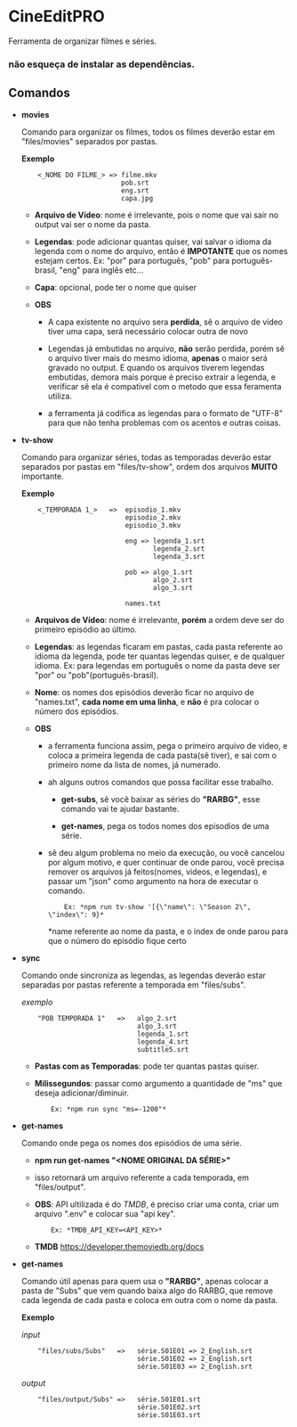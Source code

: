 

# CineEditPRO

Ferramenta de organizar filmes e séries.


### não esqueça de instalar as dependências.


## Comandos



* **movies**
     
     Comando para organizar os filmes, todos os filmes deverão estar em "files/movies" separados por pastas.

     **Exemplo**

          <_NOME DO FILME_> => filme.mkv
                               pob.srt
                               eng.srt
                               capa.jpg


     * **Arquivo de Vídeo**: nome é irrelevante, pois o nome que vai sair no output vai ser o nome da pasta.

     * **Legendas**: pode adicionar quantas quiser, vai salvar o idioma da legenda com o nome do arquivo, então é **IMPOTANTE** que os nomes estejam certos. Ex: "por" para português, "pob" para português-brasil, "eng" para inglês etc...

     * **Capa**: opcional, pode ter o nome que quiser


     * **OBS**
          * A capa existente no arquivo sera **perdida**, sê o arquivo de vídeo tiver uma capa, será necessário colocar outra de novo
          
          * Legendas já embutidas no arquivo, **não** serão perdida, porém sê o arquivo tiver mais do mesmo idioma, **apenas** o maior será gravado no output. E quando os arquivos tiverem legendas embutidas, demora mais porque é preciso extrair a legenda, e verificar sê ela é compativel com o metodo que essa feramenta utiliza.

          * a ferramenta já codifica as legendas para o formato de "UTF-8" para que não tenha problemas com os acentos e outras coisas.




* **tv-show**

     Comando para organizar séries, todas as temporadas deverão estar separados por pastas em "files/tv-show", ordem dos arquivos **MUITO** importante.

     **Exemplo**

          <_TEMPORADA 1_>   =>  episodio_1.mkv
                                episodio_2.mkv
                                episodio_3.mkv
                                 
                                eng => legenda_1.srt
                                       legenda_2.srt
                                       legenda_3.srt
                            
                                pob => algo_1.srt
                                       algo_2.srt
                                       algo_3.srt
                                
                                names.txt


     * **Arquivos de Vídeo**: nome é irrelevante, **porém** a ordem deve ser do primeiro episódio ao último.

     * **Legendas**: as legendas ficaram em pastas, cada pasta referente ao idioma da legenda, pode ter quantas legendas quiser, e de qualquer idioma. Ex: para legendas em português o nome da pasta deve ser "por" ou "pob"(português-brasil).

     * **Nome**: os nomes dos episódios deverão ficar no arquivo de "names.txt", **cada nome em uma linha**, e **não** é pra colocar o número dos episódios.


     * **OBS**

          * a ferramenta funciona assim, pega o primeiro arquivo de video, e coloca a primeira legenda de cada pasta(sê tiver), e sai com o primeiro nome da lista de nomes, já numerado.

          * ah alguns outros comandos que possa facilitar esse trabalho.

               * **get-subs**, sê você baixar as séries do **"RARBG"**, esse comando vai te ajudar bastante.

               * **get-names**, pega os todos nomes dos episodios de uma série.

          * sê deu algum problema no meio da execução, ou você cancelou por algum motivo, e quer continuar de onde parou, você precisa remover os arquivos já feitos(nomes, videos, e legendas), e passar um "json" como argumento na hora de executar o comando.
               
                    Ex: *npm run tv-show '[{\"name\": \"Season 2\", \"index\": 9}*
                    
               *name referente ao nome da pasta, e o index de onde  parou para que o número do episódio fique certo




* **sync** 

     Comando onde sincroniza as legendas, as legendas deverão estar separadas por pastas referente a temporada em "files/subs".

     *exemplo*

          "POB TEMPORADA 1"   =>   algo_2.srt
                                   algo_3.srt
                                   legenda_1.srt
                                   legenda_4.srt
                                   subtitle5.srt

     
     * **Pastas com as Temporadas**: pode ter quantas pastas quiser.

     * **Milissegundos**: passar como argumento a quantidade de "ms" que deseja adicionar/diminuir.
     
               Ex: *npm run sync "ms=-1200"*




* **get-names**

     Comando onde pega os nomes dos episódios de uma série.

     * **npm run get-names "<NOME ORIGINAL DA SÉRIE>"**

     * isso retornará um arquivo referente a cada temporada, em "files/output".

     * **OBS**: API ultilizada é do *TMDB*, é preciso criar uma conta, criar um arquivo ".env" e colocar sua "api key".
      
               Ex: *TMDB_API_KEY=<API_KEY>*

     * **TMDB** https://developer.themoviedb.org/docs




* **get-names**

     Comando útil apenas para quem usa o **"RARBG"**, apenas colocar a pasta de "Subs" que vem quando baixa algo do RARBG, que remove cada legenda de cada pasta e coloca em outra com o nome da pasta.

     **Exemplo**

     *input*

          "files/subs/Subs"   =>   série.S01E01 => 2_English.srt
                                   série.S01E02 => 2_English.srt
                                   série.S01E03 => 2_English.srt

     *output*

          "files/output/Subs" =>   série.S01E01.srt
                                   série.S01E02.srt
                                   série.S01E03.srt

